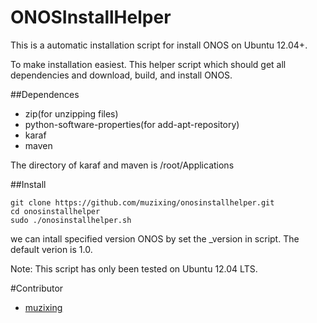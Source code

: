 # ONOSInstallHelper

This is a automatic installation script for install ONOS on Ubuntu 12.04+.

To make installation easiest. This helper script which should get all dependencies and download, build, and install ONOS.


##Dependences

 * zip(for unzipping files)
 * python-software-properties(for add-apt-repository)
 * karaf
 * maven

The directory of karaf and maven is /root/Applications

##Install
	
	git clone https://github.com/muzixing/onosinstallhelper.git
	cd onosinstallhelper
	sudo ./onosinstallhelper.sh

we can intall specified version ONOS by set the \_version in script. The default verion is 1.0.

Note: This script has only been tested on Ubuntu 12.04 LTS.

#Contributor

 * [muzixing](https://github.com/muzixing)


